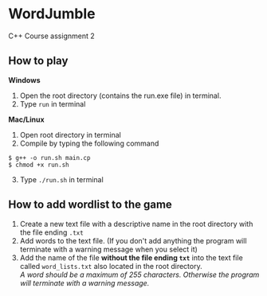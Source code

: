 # WordJumble
C++ Course assignment 2

## How to play
**Windows**
1. Open the root directory (contains the run.exe file) in terminal.
2. Type `run` in terminal

**Mac/Linux**
1. Open root directory in terminal
2. Compile by typing the following command
```
$ g++ -o run.sh main.cp
$ chmod +x run.sh
```
3. Type `./run.sh` in terminal

## How to add wordlist to the game
1. Create a new text file with a descriptive name in the root directory with the file ending `.txt`
2. Add words to the text file. (If you don't add anything the program will terminate with a warning message when you select it)
3. Add the name of the file **without the file ending `txt`** into the text file called `word_lists.txt` also located in the root directory.\
_A word should  be a maximum of 255 characters. Otherwise the program will terminate with a warning message._
